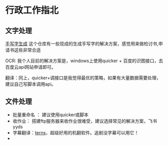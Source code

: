 # 行政工作指北
## 文字处理
[手写字生成](https://github.dev/MayDomine/Help-administrative-work/blob/master/%E7%94%9F%E6%88%90%E6%89%8B%E5%86%99%E5%AD%97/docs)  这个仓库有一些现成的生成手写字的解决方案，感觉用来做检讨书,申请书这些非常合适

OCR: 我个人目前的解决方案是，windows上使用quicker + 百度的识图接口，去百度云api网站申请即可。

翻译：同上，quicker+调接口是我觉得最优的策略，如果有大量数据需要处理，建议自己写脚本调用api。

## 文件处理

- 批量重命名 ： 建议使用quicker或脚本
- 收作业： 搭建ftp服务器来收作业很难受，建议选择常见的解决方案，飞书yyds
- 字幕翻译：[terns](https://github.com/1c7/Translate-Subtitle-File)，超级好用的机翻软件。追剧没字幕可以用它！
- 

